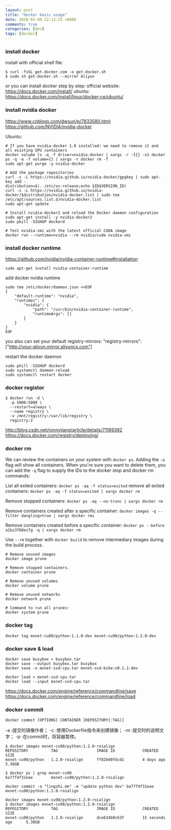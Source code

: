 ```yaml
---
layout: post
title: "docker basic usage"
date: 2018-03-09 22:13:23 +0800
comments: true
categories: [dev]
tags: [docker]
---
```

### install docker

install with official shell file:
```
$ curl -fsSL get.docker.com -o get-docker.sh
$ sudo sh get-docker.sh --mirror Aliyun
```

or you can install docker step by step:
official website: https://docs.docker.com/install/
ubuntu: https://docs.docker.com/install/linux/docker-ce/ubuntu/

### install nvidia docker

https://www.cnblogs.com/dwsun/p/7833580.html
https://github.com/NVIDIA/nvidia-docker

<!-- more -->

Ubuntu:
```
# If you have nvidia-docker 1.0 installed: we need to remove it and all existing GPU containers
docker volume ls -q -f driver=nvidia-docker | xargs -r -I{} -n1 docker ps -q -a -f volume={} | xargs -r docker rm -f
sudo apt-get purge -y nvidia-docker

# Add the package repositories
curl -s -L https://nvidia.github.io/nvidia-docker/gpgkey | sudo apt-key add -
distribution=$(. /etc/os-release;echo $ID$VERSION_ID)
curl -s -L https://nvidia.github.io/nvidia-docker/$distribution/nvidia-docker.list | sudo tee /etc/apt/sources.list.d/nvidia-docker.list
sudo apt-get update

# Install nvidia-docker2 and reload the Docker daemon configuration
sudo apt-get install -y nvidia-docker2
sudo pkill -SIGHUP dockerd

# Test nvidia-smi with the latest official CUDA image
docker run --runtime=nvidia --rm nvidia/cuda nvidia-smi
```

### install docker runtime

https://github.com/nvidia/nvidia-container-runtime#installation

`sudo apt-get install nvidia-container-runtime`

add docker nvidia runtime
```
sudo tee /etc/docker/daemon.json <<EOF
{
    "default-runtime": "nvidia",
    "runtimes": {
        "nvidia": {
            "path": "/usr/bin/nvidia-container-runtime",
            "runtimeArgs": []
        }
    }
}
EOF
```

you also can set your default registry-mirrors:
"registry-mirrors": ["http://your-aliyun.mirror.aliyuncs.com"]

restart the docker daemon
```
sudo pkill -SIGHUP dockerd
sudo systemctl daemon-reload
sudo systemctl restart docker
```

### docker registor

```
$ docker run -d \
  -p 5000:5000 \
  --restart=always \
  --name registry \
  -v /mnt/registry:/var/lib/registry \
  registry:2
```

http://blog.csdn.net/ronnyjiang/article/details/71189392
https://docs.docker.com/registry/deploying/

### docker rm

We can review the containers on your system with `docker ps`. Adding the `-a` flag will show all containers. When you're sure you want to delete them, you can add the `-q` flag to supply the IDs to the docker stop and docker rm commands:

List all exited containers:
`docker ps -aq -f status=exited`
remove all exited containers:
`docker ps -aq -f status=exited | xargs docker rm`

Remove stopped containers:
`docker ps -aq --no-trunc | xargs docker rm`

Remove containers created after a specific container:
`docker images -q --filter dangling=true | xargs docker rmi`

Remove containers created before a specific container:
`docker ps --before a1bz3768ez7g -q | xargs docker rm`

Use `--rm` together with `docker build` to remove intermediary images during the build process.

```
# Remove unused images
docker image prune

# Remove stopped containers.
docker container prune

# Remove unused volumes
docker volume prune

# Remove unused networks
docker network prune

# Command to run all prunes:
docker system prune
```

### docker tag

`docker tag mxnet-cu80/python:1.1.0-dev mxnet-cu90/python:1.2.0-dev`

### docker save & load

```
docker save busybox > busybox.tar
docker save --output busybox.tar busybox
docker save -o mxnet-ssd-cpu.tar mxnet-ssd-bike:v0.1.1-dev

docker load < mxnet-ssd-cpu.tar
docker load --input mxnet-ssd-cpu.tar
```

https://docs.docker.com/engine/reference/commandline/save
https://docs.docker.com/engine/reference/commandline/load

### docker commit

`docker commit [OPTIONS] CONTAINER [REPOSITORY[:TAG]]`

-a :提交的镜像作者；
-c :使用Dockerfile指令来创建镜像；
-m :提交时的说明文字；
-p :在commit时，将容器暂停。

```
$ docker images mxnet-cu90/python:1.2.0-roialign
REPOSITORY          TAG                 IMAGE ID            CREATED             SIZE
mxnet-cu90/python   1.2.0-roialign      ff82b60fdcd1        4 days ago          5.36GB

$ docker ps | grep mxnet-cu90
ba77f4f31eae        mxnet-cu90/python:1.2.0-roialign

docker commit -a "lingzhi.me" -m "update python dev" ba77f4f31eae mxnet-cu90/python:1.2.0-roialign

docker images mxnet-cu90/python:1.2.0-roialign
$ docker images mxnet-cu90/python:1.2.0-roialign
REPOSITORY          TAG                 IMAGE ID            CREATED             SIZE
mxnet-cu90/python   1.2.0-roialign      dce634b0c63f        15 seconds ago      5.38GB
```
